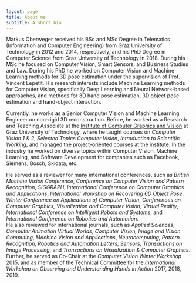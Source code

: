 ```yaml
---
layout: page
title: About me
subtitle: A short bio
---
```


Markus Oberweger received his BSc and MSc Degree in Telematics (Information and Computer Engineering) from Graz University of Technology in 2012 and 2014, respectively, and his PhD Degree in Computer Science from Graz University of Technology in 2018. During his MSc he focused on Computer Vision, Smart Sensors, and Business Studies and Law. During his PhD he worked on Computer Vision and Machine Learning methods for 3D pose estimation under the supervision of Prof. Vincent Lepetit. His research interests include Machine Learning methods for Computer Vision, specifically Deep Learning and Neural Network-based approaches, and methods for 3D hand pose estimation, 3D object pose estimation and hand-object interaction.

Currently, he works as a Senior Computer Vision and Machine Learning Engineer on non-rigid 3D reconstruction. Before, he worked as a Research and Teaching Associate at the [Institute of Computer Graphics and Vision](https://www.tugraz.at/institutes/icg/home/) at Graz University of Technology, where he taught courses on *Computer Vision 1 & 2*, *Selected Topics Computer Vision*, *Introduction to Scientific Working*, and managed the project-oriented courses at the institute. In the industry he worked on diverse topics within Computer Vision, Machine Learning, and Software Development for companies such as Facebook, Siemens, Bosch, Skidata, etc.

He served as a reviewer for many international conferences, such as *British Machine Vision Conference*, *Conference on Computer Vision and Pattern Recognition*, *SIGGRAPH*, *International Conference on Computer Graphics and Applications*, *International Workshop on Recovering 6D Object Pose*, *Winter Conference on Applications of Computer Vision*, *Conferences on Computer Graphics, Visualization and Computer Vision*, *Virtual Reality*, *International Conference on Intelligent Robots and Systems*, and *International Conference on Robotics and Automation*.  
He also reviewed for international journals, such as *Applied Sciences*, *Computer Animation Virtual Worlds*, *Computer Vision, Image and Vision Computing*, *Machine Vision and Applications*, *Neurocomputing*, *Pattern Recognition*, *Robotics and Automation Letters*, *Sensors*, *Transactions on Image Processing*, and *Transactions on Visualization & Computer Graphics*.  
Further, he served as Co-Chair at the *Computer Vision Winter Workshop* 2015, and as member of the Technical Committee for the *International Workshop on Observing and Understanding Hands in Action* 2017, 2018, 2019.
